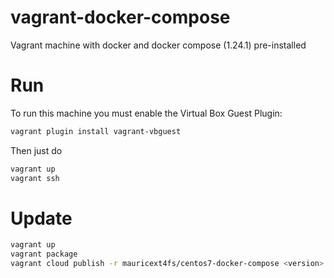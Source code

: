# vagrant-docker-compose
Vagrant machine with docker and docker compose (1.24.1) pre-installed

# Run

To run this machine you must enable the Virtual Box Guest Plugin: 

```sh
vagrant plugin install vagrant-vbguest
```

Then just do 

```sh
vagrant up
vagrant ssh
```

# Update

```sh
vagrant up
vagrant package
vagrant cloud publish -r mauricext4fs/centos7-docker-compose <version> virtualbox package.box
```

